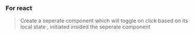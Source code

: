 ### For react
> Create a seperate component which will toggle on click based on its local state , initiated insided the seperate component
